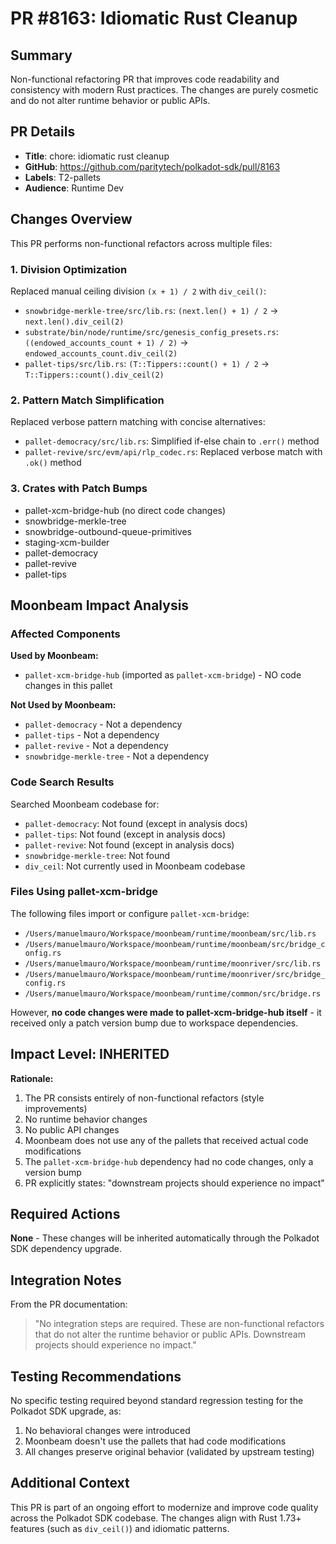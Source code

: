 # PR #8163: Idiomatic Rust Cleanup

## Summary

Non-functional refactoring PR that improves code readability and consistency with modern Rust practices. The changes are purely cosmetic and do not alter runtime behavior or public APIs.

## PR Details

- **Title**: chore: idiomatic rust cleanup
- **GitHub**: https://github.com/paritytech/polkadot-sdk/pull/8163
- **Labels**: T2-pallets
- **Audience**: Runtime Dev

## Changes Overview

This PR performs non-functional refactors across multiple files:

### 1. Division Optimization
Replaced manual ceiling division `(x + 1) / 2` with `div_ceil()`:
- `snowbridge-merkle-tree/src/lib.rs`: `(next.len() + 1) / 2` → `next.len().div_ceil(2)`
- `substrate/bin/node/runtime/src/genesis_config_presets.rs`: `((endowed_accounts_count + 1) / 2)` → `endowed_accounts_count.div_ceil(2)`
- `pallet-tips/src/lib.rs`: `(T::Tippers::count() + 1) / 2` → `T::Tippers::count().div_ceil(2)`

### 2. Pattern Match Simplification
Replaced verbose pattern matching with concise alternatives:
- `pallet-democracy/src/lib.rs`: Simplified if-else chain to `.err()` method
- `pallet-revive/src/evm/api/rlp_codec.rs`: Replaced verbose match with `.ok()` method

### 3. Crates with Patch Bumps
- pallet-xcm-bridge-hub (no direct code changes)
- snowbridge-merkle-tree
- snowbridge-outbound-queue-primitives
- staging-xcm-builder
- pallet-democracy
- pallet-revive
- pallet-tips

## Moonbeam Impact Analysis

### Affected Components

**Used by Moonbeam:**
- `pallet-xcm-bridge-hub` (imported as `pallet-xcm-bridge`) - NO code changes in this pallet

**Not Used by Moonbeam:**
- `pallet-democracy` - Not a dependency
- `pallet-tips` - Not a dependency
- `pallet-revive` - Not a dependency
- `snowbridge-merkle-tree` - Not a dependency

### Code Search Results

Searched Moonbeam codebase for:
- `pallet-democracy`: Not found (except in analysis docs)
- `pallet-tips`: Not found (except in analysis docs)
- `pallet-revive`: Not found (except in analysis docs)
- `snowbridge-merkle-tree`: Not found
- `div_ceil`: Not currently used in Moonbeam codebase

### Files Using pallet-xcm-bridge

The following files import or configure `pallet-xcm-bridge`:
- `/Users/manuelmauro/Workspace/moonbeam/runtime/moonbeam/src/lib.rs`
- `/Users/manuelmauro/Workspace/moonbeam/runtime/moonbeam/src/bridge_config.rs`
- `/Users/manuelmauro/Workspace/moonbeam/runtime/moonriver/src/lib.rs`
- `/Users/manuelmauro/Workspace/moonbeam/runtime/moonriver/src/bridge_config.rs`
- `/Users/manuelmauro/Workspace/moonbeam/runtime/common/src/bridge.rs`

However, **no code changes were made to pallet-xcm-bridge-hub itself** - it received only a patch version bump due to workspace dependencies.

## Impact Level: INHERITED

**Rationale:**
1. The PR consists entirely of non-functional refactors (style improvements)
2. No runtime behavior changes
3. No public API changes
4. Moonbeam does not use any of the pallets that received actual code modifications
5. The `pallet-xcm-bridge-hub` dependency had no code changes, only a version bump
6. PR explicitly states: "downstream projects should experience no impact"

## Required Actions

**None** - These changes will be inherited automatically through the Polkadot SDK dependency upgrade.

## Integration Notes

From the PR documentation:
> "No integration steps are required. These are non-functional refactors that do not alter the runtime behavior or public APIs. Downstream projects should experience no impact."

## Testing Recommendations

No specific testing required beyond standard regression testing for the Polkadot SDK upgrade, as:
1. No behavioral changes were introduced
2. Moonbeam doesn't use the pallets that had code modifications
3. All changes preserve original behavior (validated by upstream testing)

## Additional Context

This PR is part of an ongoing effort to modernize and improve code quality across the Polkadot SDK codebase. The changes align with Rust 1.73+ features (such as `div_ceil()`) and idiomatic patterns.
